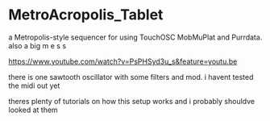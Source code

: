 # MetroAcropolis_Tablet
a Metropolis-style sequencer for using TouchOSC MobMuPlat and Purrdata. also a big m e s s

https://www.youtube.com/watch?v=PsPHSyd3u_s&feature=youtu.be

there is one sawtooth oscillator with some filters and mod. i havent tested the midi out yet

theres plenty of tutorials on how this setup works and i probably shouldve looked at them
